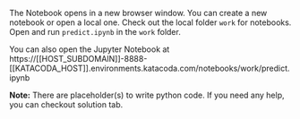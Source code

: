 
The Notebook opens in a new browser window. You can create a new notebook or open a local one. Check out the local folder `work` for notebooks. Open and run `predict.ipynb` in the `work` folder.

You can also open the Jupyter Notebook at https://[[HOST_SUBDOMAIN]]-8888-[[KATACODA_HOST]].environments.katacoda.com/notebooks/work/predict.ipynb

**Note:**
There are placeholder(s) to write python code. If you need any help, you can checkout solution tab.